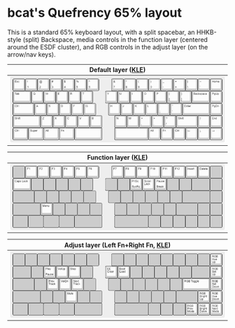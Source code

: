 # bcat's Quefrency 65% layout

This is a standard 65% keyboard layout, with a split spacebar, an HHKB-style
(split) Backspace, media controls in the function layer (centered around the
ESDF cluster), and RGB controls in the adjust layer (on the arrow/nav keys).

| Default layer ([KLE](http://www.keyboard-layout-editor.com/#/gists/60a262432bb340b37d364a4424f3037b)) |
| :-: |
| ![Layout](layer_default.png) |

| Function layer ([KLE](http://www.keyboard-layout-editor.com/#/gists/59636898946da51f91fb290f8e078b4d)) |
| :-: |
| ![Layout](layer_function.png) |

| Adjust layer (Left Fn+Right Fn, [KLE](http://www.keyboard-layout-editor.com/#/gists/ffc2064d6b2f6a4721a3a4c6124e4ea8)) |
| :-: |
| ![Layout](layer_adjust.png) |
